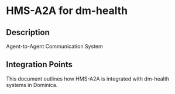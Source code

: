 # HMS-A2A for dm-health

## Description

Agent-to-Agent Communication System

## Integration Points

This document outlines how HMS-A2A is integrated with dm-health systems in Dominica.
